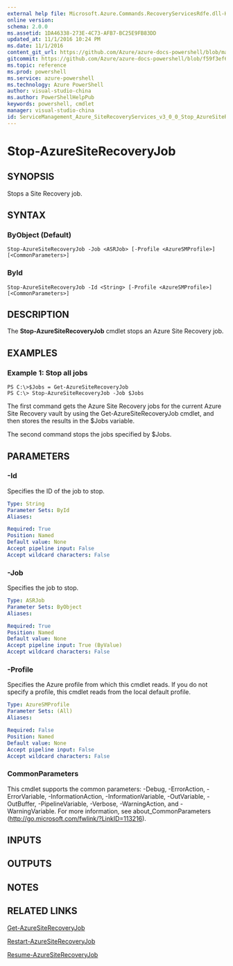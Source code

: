 ```yaml
---
external help file: Microsoft.Azure.Commands.RecoveryServicesRdfe.dll-Help.xml
online version: 
schema: 2.0.0
ms.assetid: 1DA46338-273E-4C73-AFB7-BC25E9FB83DD
updated_at: 11/1/2016 10:24 PM
ms.date: 11/1/2016
content_git_url: https://github.com/Azure/azure-docs-powershell/blob/master/azureps-cmdlets-docs/ServiceManagement/Azure.SiteRecoveryServices/v3.0.0/Stop-AzureSiteRecoveryJob.md
gitcommit: https://github.com/Azure/azure-docs-powershell/blob/f59f3ef60bc592383812213e69fd77ba950759ed/azureps-cmdlets-docs/ServiceManagement/Azure.SiteRecoveryServices/v3.0.0/Stop-AzureSiteRecoveryJob.md
ms.topic: reference
ms.prod: powershell
ms.service: azure-powershell
ms.technology: Azure PowerShell
author: visual-studio-china
ms.author: PowerShellHelpPub
keywords: powershell, cmdlet
manager: visual-studio-china
id: ServiceManagement_Azure_SiteRecoveryServices_v3_0_0_Stop_AzureSiteRecoveryJob_md
---
```


# Stop-AzureSiteRecoveryJob

## SYNOPSIS
Stops a Site Recovery job.

## SYNTAX

### ByObject (Default)
```
Stop-AzureSiteRecoveryJob -Job <ASRJob> [-Profile <AzureSMProfile>] [<CommonParameters>]
```

### ById
```
Stop-AzureSiteRecoveryJob -Id <String> [-Profile <AzureSMProfile>] [<CommonParameters>]
```

## DESCRIPTION
The **Stop-AzureSiteRecoveryJob** cmdlet stops an Azure Site Recovery job.

## EXAMPLES

### Example 1: Stop all jobs
```
PS C:\>$Jobs = Get-AzureSiteRecoveryJob 
PS C:\> Stop-AzureSiteRecoveryJob -Job $Jobs
```

The first command gets the Azure Site Recovery jobs for the current Azure Site Recovery vault by using the Get-AzureSiteRecoveryJob cmdlet, and then stores the results in the $Jobs variable.

The second command stops the jobs specified by $Jobs.

## PARAMETERS

### -Id
Specifies the ID of the job to stop.

```yaml
Type: String
Parameter Sets: ById
Aliases: 

Required: True
Position: Named
Default value: None
Accept pipeline input: False
Accept wildcard characters: False
```

### -Job
Specifies the job to stop.

```yaml
Type: ASRJob
Parameter Sets: ByObject
Aliases: 

Required: True
Position: Named
Default value: None
Accept pipeline input: True (ByValue)
Accept wildcard characters: False
```

### -Profile
Specifies the Azure profile from which this cmdlet reads.
If you do not specify a profile, this cmdlet reads from the local default profile.

```yaml
Type: AzureSMProfile
Parameter Sets: (All)
Aliases: 

Required: False
Position: Named
Default value: None
Accept pipeline input: False
Accept wildcard characters: False
```

### CommonParameters
This cmdlet supports the common parameters: -Debug, -ErrorAction, -ErrorVariable, -InformationAction, -InformationVariable, -OutVariable, -OutBuffer, -PipelineVariable, -Verbose, -WarningAction, and -WarningVariable. For more information, see about_CommonParameters (http://go.microsoft.com/fwlink/?LinkID=113216).

## INPUTS

## OUTPUTS

## NOTES

## RELATED LINKS

[Get-AzureSiteRecoveryJob](xref:ServiceManagement/Azure.SiteRecoveryServices/v3.0.0/Get-AzureSiteRecoveryJob.md)

[Restart-AzureSiteRecoveryJob](xref:ServiceManagement/Azure.SiteRecoveryServices/v3.0.0/Restart-AzureSiteRecoveryJob.md)

[Resume-AzureSiteRecoveryJob](xref:ServiceManagement/Azure.SiteRecoveryServices/v3.0.0/Resume-AzureSiteRecoveryJob.md)


